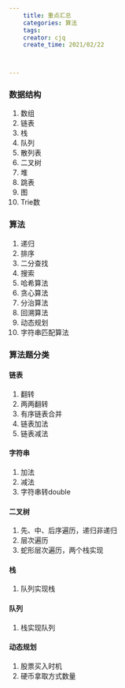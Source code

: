 ```yaml
---
    title: 重点汇总
    categories: 算法
    tags:
    creator: cjq
    create_time: 2021/02/22



---
```


### 数据结构

1. 数组
2. 链表
3. 栈
4. 队列
5. 散列表
6. 二叉树
7. 堆
8. 跳表
9. 图
10. Trie数



### 算法

1. 递归
2. 排序
3. 二分查找
4. 搜索
5. 哈希算法
6. 贪心算法
7. 分治算法
8. 回溯算法
9. 动态规划
10. 字符串匹配算法



### 算法题分类

#### 链表

1. 翻转
2. 两两翻转
3. 有序链表合并
4. 链表加法
5. 链表减法



#### 字符串

1. 加法
2. 减法
3. 字符串转double



#### 二叉树

1. 先、中、后序遍历，递归非递归
2. 层次遍历
3. 蛇形层次遍历，两个栈实现



#### 栈

1. 队列实现栈



#### 队列

1. 栈实现队列



#### 动态规划

1. 股票买入时机
2. 硬币拿取方式数量





